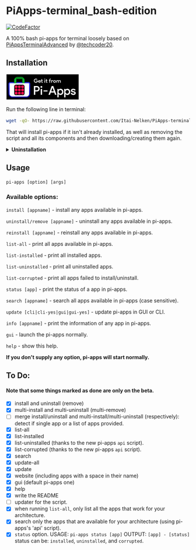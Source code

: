 # PiApps-terminal_bash-edition

[![CodeFactor](https://www.codefactor.io/repository/github/itai-nelken/piapps-terminal_bash-edition/badge)](https://www.codefactor.io/repository/github/itai-nelken/piapps-terminal_bash-edition)

A 100% bash pi-apps for terminal loosely based on [PiAppsTerminalAdvanced](https://github.com/techcoder20/PiAppsTerminalAdvanced) by [@techcoder20](https://github.com/techcoder20/).

## Installation

[![badge](https://github.com/Botspot/pi-apps/blob/master/icons/badge.png?raw=true)](https://github.com/Botspot/pi-apps)  

Run the following line in terminal:
```bash
wget -qO- https://raw.githubusercontent.com/Itai-Nelken/PiApps-terminal_bash-edition/main/install.sh | bash
```
That will install pi-apps if it isn't already installed, as well as removing the script and all its components and then downloading/creating them again.

<details>
  <summary><b>Uninstallation</b></summary>
  
  To uninstall pi-apps terminal bash edition, run the following in terminal:
  ```bash
  wget -qO- https://raw.githubusercontent.com/Itai-Nelken/PiApps-terminal_bash-edition/main/uninstall.sh | bash
  ```
  
 </details>

## Usage

`pi-apps [option] [args]`

### Available options:
`install [appname]` - install any apps available in pi-apps.

`uninstall/remove [appname]` - uninstall any apps available in pi-apps.

`reinstall [appname]` - reinstall any apps available in pi-apps.

`list-all` - print all apps available in pi-apps.

`list-installed` - print all installed apps.

`list-uninstalled` - print all uninstalled apps.

`list-corrupted` - print all apps failed to install/uninstall.

`status [app]` - print the status of a app in pi-apps.

`search [appname]` - search all apps available in pi-apps (case sensitive).

`update [cli|cli-yes|gui|gui-yes]` - update pi-apps in GUI or CLI.

`info [appname]` - print the information of any app in pi-apps.

`gui` - launch the pi-apps normally.

`help` - show this help.

**If you don't supply any option, pi-apps will start normally.**


## To Do:
#### Note that some things marked as done are only on the beta.
- [x] install and uninstall (remove)
- [x] multi-install and multi-uninstall (multi-remove)
- [ ] merge install/uninstall and multi-install/multi-uninstall (respectively): detect if single app or a list of apps provided.
- [x] list-all
- [x] list-installed
- [x] list-uninstalled (thanks to the new pi-apps `api` script).
- [x] list-corrupted (thanks to the new pi-apps `api` script).
- [x] search
- [x] update-all
- [x] update
- [x] website (including apps with a space in their name)
- [x] gui (default pi-apps one)
- [x] help
- [x] write the README
- [ ] updater for the script.
- [x] when running `list-all`, only list all the apps that work for your architecture.
- [x] search only the apps that are available for your architecture (using pi-apps's 'api' script).
- [x] `status` option. USAGE: `pi-apps status [app]` OUTPUT: `[app] - [status]` status can be: `installed`, `uninstalled`, and `corrupted`.
